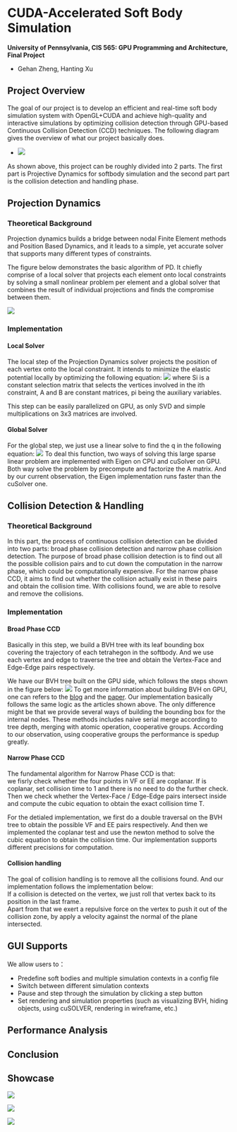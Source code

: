 CUDA-Accelerated Soft Body Simulation
================

**University of Pennsylvania, CIS 565: GPU Programming and Architecture, Final Project**

* Gehan Zheng, Hanting Xu


## Project Overview
The goal of our project is to develop an efficient and real-time soft body simulation system with OpenGL+CUDA and achieve high-quality and interactive simulations by optimizing collision detection through GPU-based Continuous Collision Detection (CCD) techniques. The following diagram gives the overview of what our project basically does.

 * ![](image/overview.png)

 As shown above, this project can be roughly divided into 2 parts. The first part is Projective Dynamics for softbody simulation and the second part part is the collision detection and handling phase.

## Projection Dynamics
 ### Theoretical Background

 Projection dynamics builds a bridge between nodal Finite Element methods and Position Based Dynamics, and it leads to a simple, yet accurate solver that supports many different types of constraints.

 The figure below demonstrates the basic algorithm of PD. It chiefly comprise of a local solver that projects each element onto local constraints by solving a small nonlinear problem per element and a global solver that combines the result of individual projections and finds the compromise between them.


 ![](image/PD.png)

  ### Implementation
   #### Local Solver
  The local step of the Projection Dynamics solver projects the position of each vertex onto the local constraint. It intends to minimize the elastic potential locally by optimizing the following equation:
   ![](image/localEquation.png)
  where Si is a constant selection matrix that selects the vertices involved in the ith constraint, A and B are constant matrices, pi being the auxiliary variables.

  This step can be easily parallelized on GPU, as only SVD and simple multiplications on 3x3 matrices are involved.
   #### Global Solver
  For the global step, we just use a linear solve to find the q in the following equation:
   ![](image/globalEquation.png)
  To deal this function, two ways of solving this large sparse linear problem are implemented with Eigen on CPU and cuSolver on GPU. Both way solve the problem by precompute and factorize the A matrix. And by our current observation, the Eigen implementation runs faster than the cuSolver one.


## Collision Detection & Handling
 ### Theoretical Background
 In this part, the process of continuous collision detection can be divided into two parts: broad phase collision detection and narrow phase collision detection. The purpose of broad phase collision detection is to find out all the possible collision pairs and to cut down the computation in the narrow phase, which could be computationally expensive. For the narrow phase CCD, it aims to find out whether the collision actually exist in these pairs and obtain the collision time. With collisions found, we are able to resolve and remove the collisions.
 ### Implementation
 #### Broad Phase CCD
 Basically in this step, we build a BVH tree with its leaf bounding box covering the trajectory of each tetrahegon in the softbody. And we use each vertex and edge to traverse the tree and obtain the Vertex-Face and Edge-Edge pairs respectively.

 We have our BVH tree built on the GPU side, which follows the steps shown in the figure below:
  ![](image/BVH.png)
 To get more information about building BVH on GPU, one can refers to the [blog](https://developer.nvidia.com/blog/thinking-parallel-part-iii-tree-construction-gpu/) and the [paper](https://developer.nvidia.com/blog/parallelforall/wp-content/uploads/2012/11/karras2012hpg_paper.pdf). Our implementation basically follows the same logic as the articles shown above. The only difference might be that we provide several ways of building the bounding box for the internal nodes. These methods includes naive serial merge according to tree depth, merging with atomic operation, cooperative groups. According to our observation, using cooperative groups the performance is spedup greatly.

 #### Narrow Phase CCD
 The fundamental algorithm for Narrow Phase CCD is that:  
 we fisrly check whether the four points in VF or EE are coplanar.  If is coplanar, set collision time to 1 and there is no need to do the further check.  
 Then we check whether the Vertex-Face / Edge-Edge pairs intersect inside and compute the cubic equation to obtain the exact collision time T.

 For the detialed implementation, we first do a double traversal on the BVH tree to obtain the possible VF and EE pairs respectively. And then we implemented the coplanar test and use the newton method to solve the cubic equation to obtain the collision time. Our implementation supports different precisions for computation.

 #### Collision handling
 The goal of collision handling is to remove all the collisions found. And our implementation follows the implementation below:  
 If a collision is detected on the vertex, we just roll that vertex back to its position in the last frame.  
 Apart from that we exert a repulsive force on the vertex to push it out of the collision zone, by apply a velocity against the normal of the plane intersected.


## GUI Supports

We allow users to：
* Predefine soft bodies and multiple simulation contexts in a config file
* Switch between different simulation contexts
* Pause and step through the simulation by clicking a step button
* Set rendering and simulation properties (such as visualizing BVH, hiding objects, using cuSOLVER, rendering in wireframe, etc.)


## Performance Analysis
## Conclusion
## Showcase
  ![](image/showcase1.gif)

  ![](image/showcase2.png)

  ![](image/showcase3.png)

